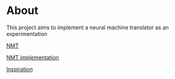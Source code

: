 # About

This project aims to implement a neural machine translator as an experimentation

[NMT](https://github.com/neubig/nmt-tips)

[NMT implementation](https://github.com/llSourcell/How_to_make_a_language_translator)

[Inspiration](https://github.com/Nemzy/language-translation/blob/master/data_utils.py)
